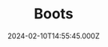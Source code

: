 ---
date: 2024-02-10T14:55:45.000Z
title: Boots
latitude: 52.045096
longitude: 0.95237
category: checkin
---
